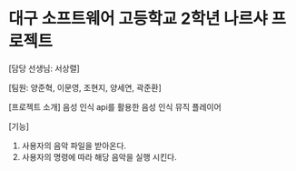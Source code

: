 # 대구 소프트웨어 고등학교 2학년 나르샤 프로젝트

[담당 선생님: 서상렬]

[팀원: 양준혁, 이문영, 조현지, 양세연, 곽준환]

[프로젝트 소개]
음성 인식 api를 활용한 음성 인식 뮤직 플레이어


[기능]
1. 사용자의 음악 파일을 받아온다.
2. 사용자의 명령에 따라 해당 음악을 실행 시킨다.
